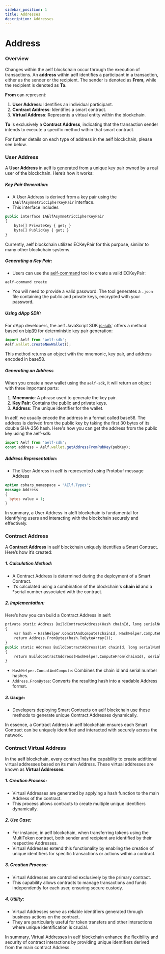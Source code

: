 ```yaml
---
sidebar_position: 1
title: Addresses
description: Addresses
---
```


# Address

### Overview

Changes within the aelf blockchain occur through the execution of transactions. An **address** within aelf identifies a participant in a transaction, either as the sender or the recipient. The sender is denoted as **From**, while the recipient is denoted as **To**.

**From** can represent:
1. **User Address**: Identifies an individual participant.
2. **Contract Address**: Identifies a smart contract.
3. **Virtual Address**: Represents a virtual entity within the blockchain.

**To** is exclusively a **Contract Address**, indicating that the transaction sender intends to execute a specific method within that smart contract.

For further details on each type of address in the aelf blockchain, please see below.


### User Address

A **User Address** in aelf is generated from a unique key pair owned by a real user of the blockchain. Here’s how it works:

##### Key Pair Generation:

- A User Address is derived from a key pair using the `IAElfAsymmetricCipherKeyPair` interface.
- This interface includes

```protobuf
public interface IAElfAsymmetricCipherKeyPair
{
    byte[] PrivateKey { get; }
    byte[] PublicKey { get; }
}
```

Currently, aelf blockchain utilizes ECKeyPair for this purpose, similar to many other blockchain systems.

##### Generating a Key Pair:
- Users can use the [aelf-command](../reference/cli/introduction.md) tool to create a valid ECKeyPair:

```shell
aelf-command create
```

- You will need to provide a valid password. The tool generates a `.json` file containing the public and private keys, encrypted with your password.

##### Using dApp SDK:

For dApp developers, the aelf JavaScript SDK [js-sdk](../reference/chain-sdk/javascript/js-sdk.md)` offers a method based on [bip39](https://github.com/bitcoin/bips/blob/master/bip-0039.mediawiki) for deterministic key pair generation:

```javascript
import Aelf from 'aelf-sdk';
Aelf.wallet.createNewWallet();
```

This method returns an object with the mnemonic, key pair, and address encoded in base58.

##### Generating an Address

When you create a new wallet using the `aelf-sdk`, it will return an object with three important parts:

1. **Mnemonic**: A phrase used to generate the key pair.
2. **Key Pair**: Contains the public and private keys.
3. **Address**: The unique identifier for the wallet.

In aelf, we usually encode the address in a format called base58. The address is derived from the public key by taking the first 30 bytes of its double SHA-256 hash. Here's how you can get the address from the public key using the aelf-sdk:

```javascript
import Aelf from 'aelf-sdk';
const address = Aelf.wallet.getAddressFromPubKey(pubKey);
```


##### Address Representation:

- The User Address in aelf is represented using Protobuf message Address

```protobuf
option csharp_namespace = "AElf.Types";
message Address
{
  bytes value = 1;
}
```

In summary, a User Address in aleft blockchain is fundamental for identifying users and interacting with the blockchain securely and effectively.


### Contract Address

A **Contract Address** in aelf blockchain uniquely identifies a Smart Contract. Here’s how it’s created:

##### 1. Calculation Method:
   - A Contract Address is determined during the deployment of a Smart Contract.
   - It’s calculated using a combination of the blockchain's **chain id** and a *serial number associated with the contract.

##### 2. Implementation:

Here’s how you can build a Contract Address in aelf:

```protobuf
private static Address BuildContractAddress(Hash chainId, long serialNumber)
{
    var hash = HashHelper.ConcatAndCompute(chainId, HashHelper.ComputeFrom(serialNumber));
    return Address.FromBytes(hash.ToByteArray());
}
public static Address BuildContractAddress(int chainId, long serialNumber)
{
    return BuildContractAddress(HashHelper.ComputeFrom(chainId), serialNumber);
}
```

- `HashHelper.ConcatAndCompute`: Combines the chain id and serial number hashes.
- `Address.FromBytes`: Converts the resulting hash into a readable Address format.


##### 3. Usage:
   - Developers deploying Smart Contracts on aelf blockchain use these methods to generate unique Contract Addresses dynamically.

In essence, a Contract Address in aelf blockchain ensures each Smart Contract can be uniquely identified and interacted with securely across the network.


### Contract Virtual Address

In the aelf blockchain, every contract has the capability to create additional virtual addresses based on its main Address. These virtual addresses are known as **Virtual Addresses**.

##### 1. Creation Process:

- Virtual Addresses are generated by applying a hash function to the main Address of the contract.
- This process allows contracts to create multiple unique identifiers dynamically.


##### 2. Use Case:

- For instance, in aelf blockchain, when transferring tokens using the MultiToken contract, both sender and recipient are identified by their respective Addresses.
- Virtual Addresses extend this functionality by enabling the creation of unique identifiers for specific transactions or actions within a contract.

 
##### 3. Creation Process:

- Virtual Addresses are controlled exclusively by the primary contract.
- This capability allows contracts to manage transactions and funds independently for each user, ensuring secure custody.


##### 4. Utility:

- Virtual Addresses serve as reliable identifiers generated through business actions on the contract.
- They are particularly useful for token transfers and other interactions where unique identification is crucial.


In summary, Virtual Addresses in aelf blockchain enhance the flexibility and security of contract interactions by providing unique identifiers derived from the main contract Address.



